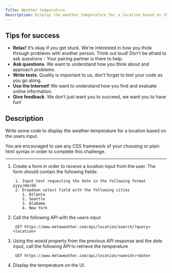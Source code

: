 ```yaml
---
Title: Weather temperature
Description: Display the weather temperature for a location based on the users input
---
```


## Tips for success

* **Relax!** It’s okay if you get stuck. We're interested in how you think through problems with another person. Think out loud! Don't be afraid to ask questions - Your pairing partner is there to help.
* **Ask questions**. We want to understand how you think about and approach problems.
* **Write tests**. Quality is important to us, don’t forget to test your code as you
  go along.
* **Use the Internet!** We want to understand how you find and evaluate online information.
* **Give feedback**. We don’t just want you to succeed, we want you to have fun!

## Description

Write some code to display the weather temperature for a location based on the users input.

You are encouraged to use any CSS framework of your choosing or plain html syntax in order to complete this challenge.

----------

1. Create a form in order to receive a location input from the user. The form should contain the following fields:

   ```text
    1. Input text requesting the date in the following format yyyy/mm/dd
    2. Dropdown select field with the following cities
       1. Atlanta
       2. Seattle
       3. Alabama
       4. New York
    ```

2. Call the following API with the users input

   ```text
    GET https://www.metaweather.com/api/location/search/?query=<location>
    ```  

3. Using the *woeid* property from the previous API response and the *date* input, call the following API to retrieve the temperature

   ```text
    GET https://www.metaweather.com/api/location/<woeid>/<date>
    ```
   
4. Display the temperature on the UI.

